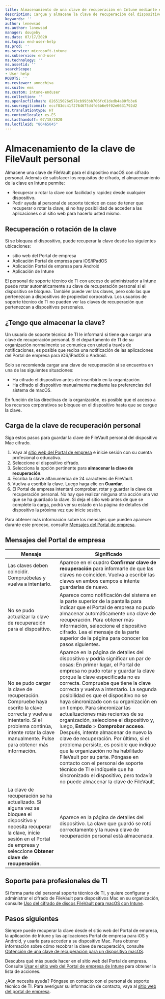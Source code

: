 ```yaml
---
title: Almacenamiento de una clave de recuperación en Intune mediante el sitio web del Portal de empresa
description: Cargue y almacene la clave de recuperación del dispositivo en el sitio web del Portal de empresa.
keywords: ''
author: lenewsad
ms.author: lanewsad
manager: dougeby
ms.date: 07/17/2020
ms.topic: end-user-help
ms.prod: ''
ms.service: microsoft-intune
ms.subservice: end-user
ms.technology: ''
ms.assetid: ''
searchScope:
- User help
ROBOTS: ''
ms.reviewer: annochiva
ms.suite: ems
ms.custom: intune-enduser
ms.collection: ''
ms.openlocfilehash: 826515026e578cb993bb706fc61dedb4a80fb3e6
ms.sourcegitcommit: eccf83dc41f2764675d4fd6b6e9f02e6631792d2
ms.translationtype: HT
ms.contentlocale: es-ES
ms.lasthandoff: 07/18/2020
ms.locfileid: "86465045"
---
```

# <a name="store-your-personal-filevault-key"></a>Almacenamiento de la clave de FileVault personal 

Almacene una clave de FileVault para el dispositivo macOS con cifrado personal. Además de satisfacer los requisitos de cifrado, el almacenamiento de la clave en Intune permite: 

* Recuperar o rotar la clave con facilidad y rapidez desde cualquier dispositivo. 
* Pedir ayuda al personal de soporte técnico en caso de tener que recuperar o rotar la clave, si no hay posibilidad de acceder a las aplicaciones o al sitio web para hacerlo usted mismo.


## <a name="retrieve-or-rotate-the-key"></a>Recuperación o rotación de la clave

Si se bloquea el dispositivo, puede recuperar la clave desde las siguientes ubicaciones:
   
- sitio web del Portal de empresa
- Aplicación Portal de empresa para iOS/iPadOS 
- Aplicación Portal de empresa para Android
- Aplicación de Intune
 
 El personal de soporte técnico de TI con acceso de administrador a Intune puede rotar automáticamente su clave de recuperación personal si el dispositivo se bloquea. También puede ver las claves, pero solo las que pertenezcan a dispositivos de propiedad corporativa. Los usuarios de soporte técnico de TI no pueden ver las claves de recuperación que pertenezcan a dispositivos personales.   


## <a name="do-i-need-to-store-my-key"></a>¿Tengo que almacenar la clave?  
Un usuario de soporte técnico de TI le informará si tiene que cargar una clave de recuperación personal. Si el departamento de TI de su organización normalmente se comunica con usted a través de notificaciones, es posible que reciba una notificación de las aplicaciones del Portal de empresa para iOS/iPadOS o Android. 

Solo se recomienda cargar una clave de recuperación si se encuentra en una de las siguientes situaciones:
* Ha cifrado el dispositivo antes de inscribirlo en la organización. 
* Ha cifrado el dispositivo manualmente mediante las preferencias del sistema de macOS.   

En función de las directivas de la organización, es posible que el acceso a los recursos corporativos se bloquee en el dispositivo hasta que se cargue la clave.  

## <a name="upload-personal-recovery-key"></a>Carga de la clave de recuperación personal 
Siga estos pasos para guardar la clave de FileVault personal del dispositivo Mac cifrado.  


1. Vaya al [sitio web del Portal de empresa](https://portal.manage.microsoft.com) e inicie sesión con su cuenta profesional o educativa. 
2. Seleccione el dispositivo cifrado.
3. Selecciona la opción pertinente para **almacenar la clave de recuperación**.  
4. Escriba la clave alfanumérica de 24 caracteres de FileVault.  
5. Vuelva a escribir la clave. Luego haga clic en **Guardar**.
6. El Portal de empresa intentará comprobar, rotar y guardar la clave de recuperación personal. No hay que realizar ninguna otra acción una vez que se ha guardado la clave. Si deja el sitio web antes de que se complete la carga, podrá ver su estado en la página de detalles del dispositivo la próxima vez que inicie sesión.  

Para obtener más información sobre los mensajes que pueden aparecer durante este proceso, consulte [Mensajes del Portal de empresa](store-recovery-key.md#company-portal-messages).  

## <a name="company-portal-messages"></a>Mensajes del Portal de empresa

|Mensaje  |Significado  |
|---------|---------|
|Las claves deben coincidir. Compruébelas y vuelva a intentarlo.     | Aparece en el cuadro **Confirmar clave de recuperación** para informarle de que las claves no coinciden. Vuelva a escribir las claves en ambos campos e intente guardarlas de nuevo.        |
|No se pudo actualizar la clave de recuperación para el dispositivo.| Aparece como notificación del sistema en la parte superior de la pantalla para indicar que el Portal de empresa no pudo almacenar automáticamente una clave de recuperación. Para obtener más información, seleccione el dispositivo cifrado. Lea el mensaje de la parte superior de la página para conocer los pasos siguientes. |
|No se pudo cargar la clave de recuperación. Compruebe haya escrito la clave correcta y vuelva a intentarlo. Si el problema continúa, intente rotar la clave manualmente. Pulse para obtener más información.     | Aparece en la página de detalles del dispositivo y podría significar un par de cosas: En primer lugar, el Portal de empresa no pudo rotar y guardar la clave porque la clave especificada no es correcta. Compruebe que tiene la clave correcta y vuelva a intentarlo. La segunda posibilidad es que el dispositivo no se haya sincronizado con su organización en un tiempo. Para sincronizar las actualizaciones más recientes de su organización, seleccione el dispositivo y, luego, **Estado** > **Comprobar acceso**. Después, intente almacenar de nuevo la clave de recuperación. Por último, si el problema persiste, es posible que indique que la organización no ha habilitado FileVault por su parte. Póngase en contacto con el personal de soporte técnico de TI e indíquele que ha sincronizado el dispositivo, pero todavía no puede almacenar la clave de FileVault.         |
|La clave de recuperación se ha actualizado. Si alguna vez se bloquea el dispositivo y necesita recuperar la clave, inicie sesión en el Portal de empresa y seleccione **Obtener clave de recuperación**.    | Aparece en la página de detalles del dispositivo. La clave que guardó se rotó correctamente y la nueva clave de recuperación personal está almacenada.    |



## <a name="it-pro-support"></a>Soporte para profesionales de TI

Si forma parte del personal soporte técnico de TI, y quiere configurar y administrar el cifrado de FileVault para dispositivos Mac en su organización, consulte [Uso del cifrado de discos FileVault para macOS con Intune](https://docs.microsoft.com/mem/intune/protect/encrypt-devices-filevault).  

## <a name="next-steps"></a>Pasos siguientes

Siempre puede recuperar la clave desde el sitio web del Portal de empresa, la aplicación de Intune y las aplicaciones Portal de empresa para iOS y Android, y usarla para acceder a su dispositivo Mac. Para obtener información sobre cómo recobrar la clave de recuperación, consulte [Obtención de una clave de recuperación para un dispositivo macOS](get-recovery-key-cpweb.md).

Descubra qué más puede hacer en el sitio web del Portal de empresa. Consulte [Usar el sitio web del Portal de empresa de Intune](using-the-intune-company-portal-website.md) para obtener la lista de acciones.  

¿Aún necesita ayuda? Póngase en contacto con el personal de soporte técnico de TI. Para averiguar su información de contacto, vaya al [sitio web del portal de empresa](https://go.microsoft.com/fwlink/?linkid=2010980).  
